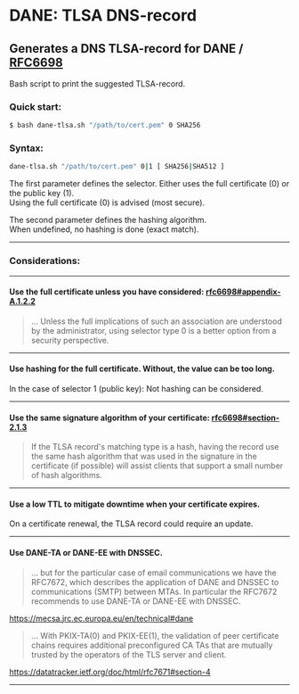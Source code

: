 # DANE: TLSA DNS-record
## Generates a DNS TLSA-record for DANE / [RFC6698](https://datatracker.ietf.org/doc/html/rfc6698)

Bash script to print the suggested TLSA-record.

### Quick start:

```bash
$ bash dane-tlsa.sh "/path/to/cert.pem" 0 SHA256
```

### Syntax:

```bash
dane-tlsa.sh "/path/to/cert.pem" 0|1 [ SHA256|SHA512 ]
```

The first parameter defines the selector. Either uses the full certificate (0) or the public key (1).
<br>Using the full certificate (0) is advised (most secure).

The second parameter defines the hashing algorithm.
<br>When undefined, no hashing is done (exact match).

<hr />

### Considerations:

<hr />

#### Use the full certificate unless you have considered: [rfc6698#appendix-A.1.2.2](https://datatracker.ietf.org/doc/html/rfc6698#appendix-A.1.2.2)
> ... Unless the full implications of such an association are
> understood by the administrator, using selector type 0 is a better
> option from a security perspective.

<hr />

#### Use hashing for the full certificate. Without, the value can be too long.
In the case of selector 1 (public key): Not hashing can be considered.

<hr />

#### Use the same signature algorithm of your certificate: [rfc6698#section-2.1.3](https://datatracker.ietf.org/doc/html/rfc6698#section-2.1.3)
> If the TLSA record's matching type is a hash, having the record use
> the same hash algorithm that was used in the signature in the
> certificate (if possible) will assist clients that support a small
> number of hash algorithms.

<hr />

#### Use a low TTL to mitigate downtime when your certificate expires.
On a certificate renewal, the TLSA record could require an update.

<hr />

#### Use DANE-TA or DANE-EE with DNSSEC.
> ... but for the particular case of email communications we have the RFC7672, which describes the application of DANE and DNSSEC to communications (SMTP) between MTAs. In particular the RFC7672 recommends to use DANE-TA or DANE-EE with DNSSEC.

https://mecsa.jrc.ec.europa.eu/en/technical#dane

> ... With PKIX-TA(0) and PKIX-EE(1), the
   validation of peer certificate chains requires additional
   preconfigured CA TAs that are mutually trusted by the operators of
   the TLS server and client.

https://datatracker.ietf.org/doc/html/rfc7671#section-4

<hr />
